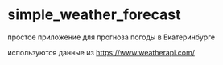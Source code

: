 # simple_weather_forecast
 
простое приложение для прогноза погоды в Екатеринбурге

используются данные из https://www.weatherapi.com/
